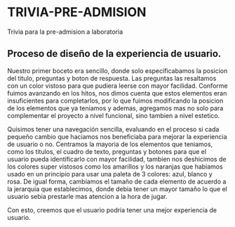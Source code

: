 # TRIVIA-PRE-ADMISION
Trivia para la pre-admision a laboratoria

## Proceso de diseño de la experiencia de usuario.

Nuestro primer boceto era sencillo, donde solo especificabamos la posicion del titulo, preguntas y boton de respuesta. Las preguntas las resaltamos con un color vistoso para que pudiera leerse con mayor facilidad. Conforme fuimos avanzando en los hitos, nos dimos cuenta que estos elementos eran insuficientes para completarlos, por lo que fuimos modificando la posicion de los elementos que ya teniamos y ademas, agregamos mas no solo para complementar el proyecto a nivel funcional, sino tambien a nivel estetico. 

Quisimos tener una navegación sencilla, evaluando en el proceso si cada pequeño cambio que haciamos nos beneficiaba para mejorar la experiencia de usuario o no. Centramos la mayoria de los elementos que teniamos, como los titulos, el cuadro de texto, preguntas y botones para que el usuario pueda identificarlo con mayor facilidad, tambien nos deshicimos de los colores super vistosos como los amarillos y los naranjas que habiamos usado en un principio para usar una paleta de 3 colores: azul, blanco y rosa. De igual forma, cambiamos el tamaño de cada elemento de acuerdo a la jerarquia que establecimos, donde debia tener un mayor tamaño lo que el usuario sebia prestarle mas atencion a la hora de jugar.

Con esto, creemos que el usuario podria tener una mejor experiencia de usuario.

